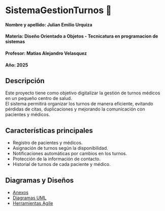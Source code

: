 # SistemaGestionTurnos 🏥  

#### Nombre y apellido: Julian Emilio Urquiza
#### Materia: Diseño Orientado a Objetos - Tecnicatura en programacion de sistemas
#### Profesor: Matias Alejandro Velasquez
#### Año: 2025

## Descripción  
Este proyecto tiene como objetivo digitalizar la gestión de turnos médicos en un pequeño centro de salud.  
El sistema permitirá organizar los turnos de manera eficiente, evitando pérdidas de citas, duplicaciones y mejorando la comunicación con pacientes y médicos.  

## Características principales  
* Registro de pacientes y médicos.  
* Asignación de turnos según la disponibilidad.  
* Notificaciones automáticas por cambios en los turnos.  
* Protección de la información de contacto.  
* Historial de turnos de cada paciente y médico.  

## Diagramas y Diseños

* [Anexos](anexos.md)
* [Diagramas UML](diagrmasUML.md)
* [Herramientas Agile](herramientas_agile.md)
